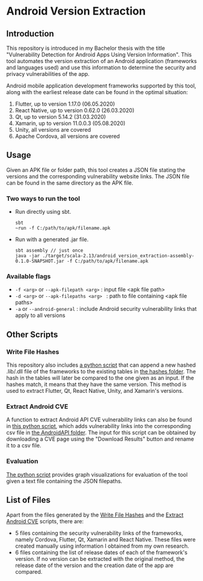 # Android Version Extraction

## Introduction
This repository is introduced in my Bachelor thesis with the title "Vulnerability Detection for Android Apps Using Version Information".
This tool automates the version extraction of an Android application (frameworks and languages used) and use this information
to determine the security and privacy vulnerabilities of the app.

Android mobile application development frameworks supported by this tool, along with the earliest release date can be 
found in the optimal situation:
1. Flutter, up to version 1.17.0 (06.05.2020)
2. React Native, up to version 0.62.0 (26.03.2020)
3. Qt, up to version 5.14.2 (31.03.2020)
4. Xamarin, up to version 11.0.0.3 (05.08.2020)
5. Unity, all versions are covered
6. Apache Cordova, all versions are covered

## Usage
Given an APK file or folder path, this tool creates a JSON file stating the versions and the corresponding vulnerability website links.
The JSON file can be found in the same directory as the APK file.

### Two ways to run the tool
- Run directly using sbt.
    ````
    sbt
    ~run -f C:/path/to/apk/filename.apk 
    ````
  
- Run with a generated .jar file.
    ````
    sbt assembly // just once
    java -jar ./target/scala-2.13/android_version_extraction-assembly-0.1.0-SNAPSHOT.jar -f C:/path/to/apk/filename.apk 
    ````

### Available flags
- `-f <arg>` or `--apk-filepath <arg>` : input file \<apk file path\>
- `-d <arg>` or `--apk-filepaths <arg> ` : path to file containing \<apk file paths\>
- `-a` or `--android-general` : include Android security vulnerability links that apply to all versions

## Other Scripts

### Write File Hashes
This repository also includes [a python script](src/main/python/write_file_hashes.py) that can append a new hashed .lib/.dll file 
of the frameworks to the existing tables in [the hashes folder](src/files/hashes).
The hash in the tables will later be compared to the one given as an input.
If the hashes match, it means that they have the same version.
This method is used to extract Flutter, Qt, React Native, Unity, and Xamarin's versions.

### Extract Android CVE
A function to extract Android API CVE vulnerability links can also be found in 
[this python script](src/main/python/extract_android_cve.py), which adds vulnerability links into the corresponding csv 
file in [the AndroidAPI folder](src/files/vulnerability_links/AndroidAPI).
The input for this script can be obtained by downloading a CVE page using the "Download Results" button and rename it to
a csv file.

### Evaluation
[The python script](src/main/python/evaluation.py) provides graph visualizations for evaluation of the tool given a text 
file containing the JSON filepaths.

## List of Files
Apart from the files generated by the [Write File Hashes](#write-file-hashes) and the 
[Extract Android CVE](#extract-android-cve) scripts, there are:
- 5 files containing the security vulnerability links of the frameworks, namely Cordova, Flutter, Qt, Xamarin and 
  React Native. These files were created manually using information I obtained from my own research.
- 6 files containing the list of release dates of each of the framework's version. If no version can be extracted with 
  the original method, the release date of the version and the creation date of the app are compared.
